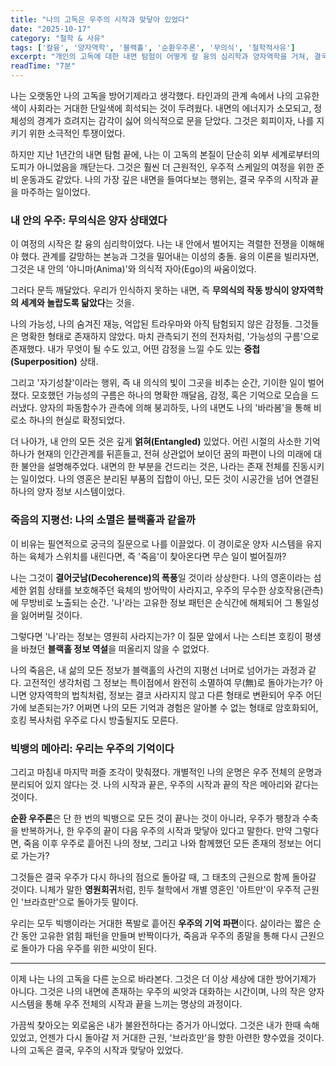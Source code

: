 ```yaml
---
title: "나의 고독은 우주의 시작과 맞닿아 있었다"
date: "2025-10-17"
category: "철학 & 사유"
tags: ['칼융', '양자역학', '블랙홀', '순환우주론', '무의식', '철학적사유']
excerpt: "개인의 고독에 대한 내면 탐험이 어떻게 칼 융의 심리학과 양자역학을 거쳐, 결국 우주의 시작과 끝에 대한 거대한 통찰로 이어지는지에 대한 철학적 에세이."
readTime: "7분"
---
```


나는 오랫동안 나의 고독을 방어기제라고 생각했다. 타인과의 관계 속에서 나의 고유한 색이 사회라는 거대한 단일색에 희석되는 것이 두려웠다. 내면의 에너지가 소모되고, 정체성의 경계가 흐려지는 감각이 싫어 의식적으로 문을 닫았다. 그것은 회피이자, 나를 지키기 위한 소극적인 투쟁이었다.

하지만 지난 1년간의 내면 탐험 끝에, 나는 이 고독의 본질이 단순히 외부 세계로부터의 도피가 아니었음을 깨닫는다. 그것은 훨씬 더 근원적인, 우주적 스케일의 여정을 위한 준비 운동과도 같았다. 나의 가장 깊은 내면을 들여다보는 행위는, 결국 우주의 시작과 끝을 마주하는 일이었다.

### 내 안의 우주: 무의식은 양자 상태였다

이 여정의 시작은 칼 융의 심리학이었다. 나는 내 안에서 벌어지는 격렬한 전쟁을 이해해야 했다. 관계를 갈망하는 본능과 그것을 밀어내는 이성의 충돌. 융의 이론을 빌리자면, 그것은 내 안의 '아니마(Anima)'와 의식적 자아(Ego)의 싸움이었다.

그러다 문득 깨달았다. 우리가 인식하지 못하는 내면, 즉 **무의식의 작동 방식이 양자역학의 세계와 놀랍도록 닮았다**는 것을.

나의 가능성, 나의 숨겨진 재능, 억압된 트라우마와 아직 탐험되지 않은 감정들. 그것들은 명확한 형태로 존재하지 않았다. 마치 관측되기 전의 전자처럼, '가능성의 구름'으로 존재했다. 내가 무엇이 될 수도 있고, 어떤 감정을 느낄 수도 있는 **중첩(Superposition)** 상태.

그리고 '자기성찰'이라는 행위, 즉 내 의식의 빛이 그곳을 비추는 순간, 기이한 일이 벌어졌다. 모호했던 가능성의 구름은 하나의 명확한 깨달음, 감정, 혹은 기억으로 모습을 드러냈다. 양자의 파동함수가 관측에 의해 붕괴하듯, 나의 내면도 나의 '바라봄'을 통해 비로소 하나의 현실로 확정되었다.

더 나아가, 내 안의 모든 것은 깊게 **얽혀(Entangled)** 있었다. 어린 시절의 사소한 기억 하나가 현재의 인간관계를 뒤흔들고, 전혀 상관없어 보이던 꿈의 파편이 나의 미래에 대한 불안을 설명해주었다. 내면의 한 부분을 건드리는 것은, 나라는 존재 전체를 진동시키는 일이었다. 나의 영혼은 분리된 부품의 집합이 아닌, 모든 것이 시공간을 넘어 연결된 하나의 양자 정보 시스템이었다.

### 죽음의 지평선: 나의 소멸은 블랙홀과 같을까

이 비유는 필연적으로 궁극의 질문으로 나를 이끌었다. 이 경이로운 양자 시스템을 유지하는 육체가 스위치를 내린다면, 즉 '죽음'이 찾아온다면 무슨 일이 벌어질까?

나는 그것이 **결어긋남(Decoherence)의 폭풍**일 것이라 상상한다. 나의 영혼이라는 섬세한 얽힘 상태를 보호해주던 육체의 방어막이 사라지고, 우주의 무수한 상호작용(관측)에 무방비로 노출되는 순간. '나'라는 고유한 정보 패턴은 순식간에 해체되어 그 통일성을 잃어버릴 것이다.

그렇다면 '나'라는 정보는 영원히 사라지는가? 이 질문 앞에서 나는 스티븐 호킹이 평생을 바쳤던 **블랙홀 정보 역설**을 떠올리지 않을 수 없었다.

나의 죽음은, 내 삶의 모든 정보가 블랙홀의 사건의 지평선 너머로 넘어가는 과정과 같다. 고전적인 생각처럼 그 정보는 특이점에서 완전히 소멸하여 무(無)로 돌아가는가? 아니면 양자역학의 법칙처럼, 정보는 결코 사라지지 않고 다른 형태로 변환되어 우주 어딘가에 보존되는가? 어쩌면 나의 모든 기억과 경험은 알아볼 수 없는 형태로 암호화되어, 호킹 복사처럼 우주로 다시 방출될지도 모른다.

### 빅뱅의 메아리: 우리는 우주의 기억이다

그리고 마침내 마지막 퍼즐 조각이 맞춰졌다. 개별적인 나의 운명은 우주 전체의 운명과 분리되어 있지 않다는 것. 나의 시작과 끝은, 우주의 시작과 끝의 작은 메아리와 같다는 것이다.

**순환 우주론**은 단 한 번의 빅뱅으로 모든 것이 끝나는 것이 아니라, 우주가 팽창과 수축을 반복하거나, 한 우주의 끝이 다음 우주의 시작과 맞닿아 있다고 말한다. 만약 그렇다면, 죽음 이후 우주로 흩어진 나의 정보, 그리고 나와 함께했던 모든 존재의 정보는 어디로 가는가?

그것들은 결국 우주가 다시 하나의 점으로 돌아갈 때, 그 태초의 근원으로 함께 돌아갈 것이다. 니체가 말한 **영원회귀**처럼, 힌두 철학에서 개별 영혼인 '아트만'이 우주적 근원인 '브라흐만'으로 돌아가듯 말이다.

우리는 모두 빅뱅이라는 거대한 폭발로 흩어진 **우주의 기억 파편**이다. 삶이라는 짧은 순간 동안 고유한 얽힘 패턴을 만들며 반짝이다가, 죽음과 우주의 종말을 통해 다시 근원으로 돌아가 다음 우주를 위한 씨앗이 된다.

---

이제 나는 나의 고독을 다른 눈으로 바라본다. 그것은 더 이상 세상에 대한 방어기제가 아니다. 그것은 나의 내면에 존재하는 우주의 씨앗과 대화하는 시간이며, 나의 작은 양자 시스템을 통해 우주 전체의 시작과 끝을 느끼는 명상의 과정이다.

가끔씩 찾아오는 외로움은 내가 불완전하다는 증거가 아니었다. 그것은 내가 한때 속해 있었고, 언젠가 다시 돌아갈 저 거대한 근원, '브라흐만'을 향한 아련한 향수였을 것이다. 나의 고독은 결국, 우주의 시작과 맞닿아 있었다.
